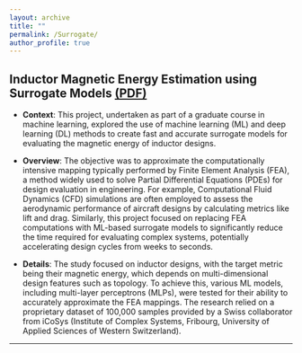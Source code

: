 ```yaml
---
layout: archive
title: ""
permalink: /Surrogate/
author_profile: true
---
```



## Inductor Magnetic Energy Estimation using Surrogate Models [(PDF)](https://o2-ch4.github.io/files/Surrogate_Inductor.pdf) 


- **Context**: This project, undertaken as part of a graduate course in machine learning, explored the use of machine learning (ML) and deep learning (DL) methods to create fast and accurate surrogate models for evaluating the magnetic energy of inductor designs.

- **Overview**: The objective was to approximate the computationally intensive mapping typically performed by Finite Element Analysis (FEA), a method widely used to solve Partial Differential Equations (PDEs) for design evaluation in engineering. For example, Computational Fluid Dynamics (CFD) simulations are often employed to assess the aerodynamic performance of aircraft designs by calculating metrics like lift and drag. Similarly, this project focused on replacing FEA computations with ML-based surrogate models to significantly reduce the time required for evaluating complex systems, potentially accelerating design cycles from weeks to seconds.

- **Details**: The study focused on inductor designs, with the target metric being their magnetic energy, which depends on multi-dimensional design features such as topology. To achieve this, various ML models, including multi-layer perceptrons (MLPs), were tested for their ability to accurately approximate the FEA mappings. The research relied on a proprietary dataset of 100,000 samples provided by a Swiss collaborator from iCoSys (Institute of Complex Systems, Fribourg, University of Applied Sciences of Western Switzerland).


---

